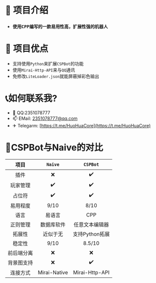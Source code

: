 # 🤖 项目介绍
- ### `使用CPP编写的一款易用性高，扩展性强的机器人`


# 📗 项目优点
- 支持使用`Python`来扩展`CSPBot`的功能
- 使用`Mirai-Http-API`来与`QQ`通讯
- 免修改`LiteLoader.json`就能屏蔽掉彩色输出

# 📞如何联系我?
- 🐧 QQ:2351078777
- 📫 EMail: 2351078777@qq.com
- ✈ Telegarm: [https://t.me/HuoHuaCore](https://t.me/HuoHuaCore)

# 📂CSPBot与Naive的对比
|  项目   | `Naive`  | `CSPBot`  |
|  :-:  | :-:  | :-:  |
| 插件  | ❌ | ✔️ |
| 玩家管理  | ✔️ | ✔️ |
| 占位符  | ✔️ | ✔️ |
| 易用程度  | 9/10 | 8/10 |
| 语言  | 易语言 | CPP |
| 正则管理  | 数据库软件 | 任意文本编辑器 |
| 拓展性  | 近似于无 | 支持Python拓展 |
| 稳定性  | 9/10 | 8.5/10 |
| 前后端分离  | ❌ | ❌ |
| 背景图支持  | ❌ | ✔️ |
| 连接方式  | Mirai-Native | Mirai-Http-API |
